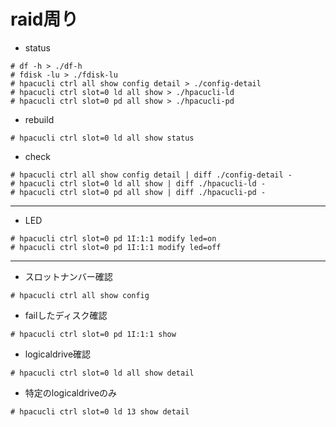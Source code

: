 # raid周り


- status

```
# df -h > ./df-h
# fdisk -lu > ./fdisk-lu
# hpacucli ctrl all show config detail > ./config-detail
# hpacucli ctrl slot=0 ld all show > ./hpacucli-ld
# hpacucli ctrl slot=0 pd all show > ./hpacucli-pd
```

- rebuild

```
# hpacucli ctrl slot=0 ld all show status
```


- check

```
# hpacucli ctrl all show config detail | diff ./config-detail -
# hpacucli ctrl slot=0 ld all show | diff ./hpacucli-ld -
# hpacucli ctrl slot=0 pd all show | diff ./hpacucli-pd -
```

---

- LED

```
# hpacucli ctrl slot=0 pd 1I:1:1 modify led=on
# hpacucli ctrl slot=0 pd 1I:1:1 modify led=off
```

---


- スロットナンバー確認  

```
# hpacucli ctrl all show config
```

- failしたディスク確認  

```
# hpacucli ctrl slot=0 pd 1I:1:1 show
```

- logicaldrive確認  

```
# hpacucli ctrl slot=0 ld all show detail
```

- 特定のlogicaldriveのみ  

```
# hpacucli ctrl slot=0 ld 13 show detail
```

